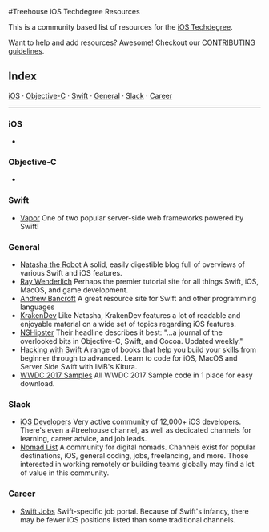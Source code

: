 #Treehouse iOS Techdegree Resources


This is a community based list of resources for the [iOS Techdegree](https://www.teamtreehouse.com).

Want to help and add resources? Awesome! Checkout our [CONTRIBUTING guidelines](CONTRIBUTING.md).

## Index

[iOS](#iOS) ·
[Objective-C](#Objective-C) ·
[Swift](#Swift) ·
[General](#General) ·
[Slack](#Slack) ·
[Career](#Career)



-------

### iOS

*

### Objective-C

*

### Swift

* [Vapor](https://vapor.codes) One of two popular server-side web frameworks powered by Swift!

### General

* [Natasha the Robot](https://www.natashatherobot.com) A solid, easily digestible blog full of overviews of various Swift and iOS features.
* [Ray Wenderlich](https://www.raywenderlich.com) Perhaps the premier tutorial site for all things Swift, iOS, MacOS, and game development.
* [Andrew Bancroft](http://www.andrewcbancroft.com) A great resource site for Swift and other programming languages
* [KrakenDev](https://krakendev.io) Like Natasha, KrakenDev features a lot of readable and enjoyable material on a wide set of topics regarding iOS features.
* [NSHipster](http://nshipster.com) Their headline describes it best: "...a journal of the overlooked bits in Objective-C, Swift, and Cocoa. Updated weekly."
* [Hacking with Swift](https://www.hackingwithswift.com) A range of books that help you build your skills from beginner through to advanced. Learn to code for iOS, MacOS and Server Side Swift with IMB's Kitura.
* [WWDC 2017 Samples](https://github.com/jfahrenkrug/WWDC-Downloader) All WWDC 2017 Sample code in 1 place for easy download.

### Slack

* [iOS Developers](https://ios-developers.io) Very active community of 12,000+ iOS developers. There's even a #treehouse channel, as well as dedicated channels for learning, career advice, and job leads.
* [Nomad List](https://nomadlist.com) A community for digital nomads. Channels exist for popular destinations, iOS, general coding, jobs, freelancing, and more. Those interested in working remotely or building teams globally may find a lot of value in this community.

### Career

* [Swift Jobs](http://www.swift-jobs.com/) Swift-specific job portal. Because of Swift's infancy, there may be fewer iOS positions listed than some traditional channels.
